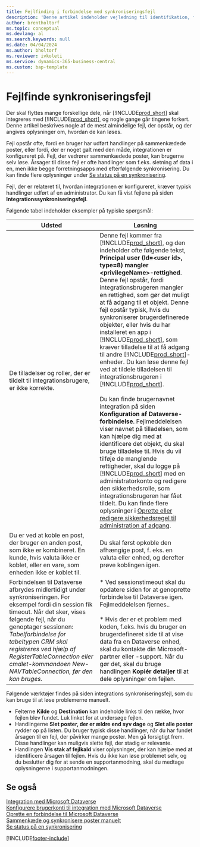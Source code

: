```yaml
---
title: Fejlfinding i forbindelse med synkroniseringsfejl
description: 'Denne artikel indeholder vejledning til identifikation, fejlfinding og løsning af synkroniseringsfejl.'
author: brentholtorf
ms.topic: conceptual
ms.devlang: al
ms.search.keywords: null
ms.date: 04/04/2024
ms.author: bholtorf
ms.reviewer: ivkoleti
ms.service: dynamics-365-business-central
ms.custom: bap-template
---
```

# Fejlfinde synkroniseringsfejl

Der skal flyttes mange forskellige dele, når [!INCLUDE[prod_short](includes/prod_short.md)] skal integreres med [!INCLUDE[prod_short](includes/cds_long_md.md)], og nogle gange går tingene forkert. Denne artikel beskrives nogle af de mest almindelige fejl, der opstår, og der angives oplysninger om, hvordan de kan løses.

Fejl opstår ofte, fordi en bruger har udført handlinger på sammenkædede poster, eller fordi, der er noget galt med den måde, integrationen er konfigureret på. Fejl, der vedrører sammenkædede poster, kan brugerne selv løse. Årsager til disse fejl er ofte handlinger som f.eks. sletning af data i en, men ikke begge forretningsapps med efterfølgende synkronisering. Du kan finde flere oplysninger under [Se status på en synkronisering](admin-how-to-view-synchronization-status.md).

Fejl, der er relateret til, hvordan integrationen er konfigureret, kræver typisk handlinger udført af en administrator. Du kan få vist fejlene på siden **Integrationssynkroniseringsfejl**. 

Følgende tabel indeholder eksempler på typiske spørgsmål:  

|Udsted  |Løsning  |
|---------|---------|
|De tilladelser og roller, der er tildelt til integrationsbrugere, er ikke korrekte. | Denne fejl kommer fra [!INCLUDE[prod_short](includes/cds_long_md.md)], og den indeholder ofte følgende tekst, **Principal user (Id=\<user id>, type=8) mangler \<privilegeName>-rettighed**. Denne fejl opstår, fordi integrationsbrugeren mangler en rettighed, som gør det muligt at få adgang til et objekt. Denne fejl opstår typisk, hvis du synkroniserer brugerdefinerede objekter, eller hvis du har installeret en app i [!INCLUDE[prod_short](includes/cds_long_md.md)], som kræver tilladelse til at få adgang til andre [!INCLUDE[prod_short](includes/cds_long_md.md)]-enheder. Du kan løse denne fejl ved at tildele tilladelsen til integrationsbrugeren i [!INCLUDE[prod_short](includes/cds_long_md.md)].<br><br> Du kan finde brugernavnet integration på siden **Konfiguration af Dataverse-forbindelse**. Fejlmeddelelsen viser navnet på tilladelsen, som kan hjælpe dig med at identificere det objekt, du skal bruge tilladelse til. Hvis du vil tilføje de manglende rettigheder, skal du logge på [!INCLUDE[prod_short](includes/cds_long_md.md)] med en administratorkonto og redigere den sikkerhedsrolle, som integrationsbrugeren har fået tildelt. Du kan finde flere oplysninger i [Oprette eller redigere sikkerhedsregel til administration af adgang](/power-platform/admin/create-edit-security-role). |
|Du er ved at koble en post, der bruger en anden post, som ikke er kombineret. En kunde, hvis valuta ikke er koblet, eller en vare, som enheden ikke er koblet til. | Du skal først opkoble den afhængige post, f. eks. en valuta eller enhed, og derefter prøve koblingen igen. |
|Forbindelsen til Dataverse afbrydes midlertidigt under synkroniseringen. For eksempel fordi din session fik timeout. Når det sker, vises følgende fejl, når du genoptager sessionen: _Tabelforbindelse for tabeltypen CRM skal registreres ved hjælp af RegisterTableConnection eller cmdlet-kommandoen New-NAVTableConnection, før den kan bruges._|* Ved sessionstimeout skal du opdatere siden for at genoprette forbindelse til Dataverse igen. Fejlmeddelelsen fjernes..<br><br>* Hvis der er et problem med koden, f.eks. hvis du bruger en brugerdefineret side til at vise data fra en Dataverse enhed, skal du kontakte din Microsoft-partner eller -support. Når du gør det, skal du bruge handlingen **Kopiér detaljer** til at dele oplysninger om fejlen. |

Følgende værktøjer findes på siden integrations synkroniseringsfejl, som du kan bruge til at løse problemerne manuelt.  

* Felterne **Kilde** og **Destination** kan indeholde links til den række, hvor fejlen blev fundet. Luk linket for at undersøge fejlen.  
* Handlingerne **Slet poster, der er ældre end syv dage** og **Slet alle poster** rydder op på listen. Du bruger typisk disse handlinger, når du har fundet årsagen til en fejl, der påvirker mange poster. Men gå forsigtigt frem. Disse handlinger kan muligvis slette fejl, der stadig er relevante.
* Handlingen **Vis stak af fejlkald** viser oplysninger, der kan hjælpe med at identificere årsagen til fejlen. Hvis du ikke kan løse problemet selv, og du beslutter dig for at sende en supportanmodning, skal du medtage oplysningerne i supportanmodningen.

## Se også

[Integration med Microsoft Dataverse](admin-prepare-dynamics-365-for-sales-for-integration.md)  
[Konfigurere brugerkonti til integration med Microsoft Dataverse](admin-setting-up-integration-with-dynamics-sales.md)  
[Oprette en forbindelse til Microsoft Dataverse](admin-how-to-set-up-a-dynamics-crm-connection.md)  
[Sammenkæde og synkronisere poster manuelt](admin-how-to-couple-and-synchronize-records-manually.md)  
[Se status på en synkronisering](admin-how-to-view-synchronization-status.md)  


[!INCLUDE[footer-include](includes/footer-banner.md)]
